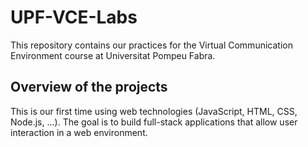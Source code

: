 # UPF-VCE-Labs

This repository contains our practices for the Virtual Communication Environment course at Universitat Pompeu Fabra.

## Overview of the projects

This is our first time using web technologies (JavaScript, HTML, CSS, Node.js, ...). The goal is to build full-stack applications that allow user interaction in a web environment. 

